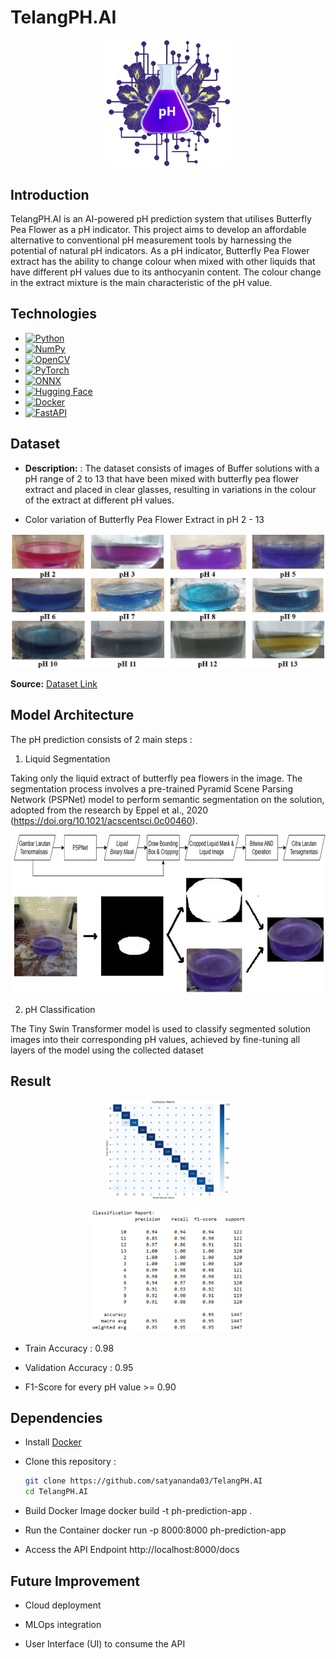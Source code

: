 # TelangPH.AI
<p align="center">
  <img src="./img/logo.png" alt="Logo" width="200"/>
</p>

## Introduction

TelangPH.AI is an AI-powered pH prediction system that utilises Butterfly Pea Flower as a pH indicator. This project aims to develop an affordable alternative to conventional pH measurement tools by harnessing the potential of natural pH indicators. As a pH indicator, Butterfly Pea Flower extract has the ability to change colour when mixed with other liquids that have different pH values due to its anthocyanin content. The colour change in the extract mixture is the main characteristic of the pH value.

## Technologies

- [![Python](https://img.shields.io/badge/Python-%2314354C.svg?style=flat&logo=python&logoColor=white)](https://www.python.org/)
- [![NumPy](https://img.shields.io/badge/NumPy-%23013243.svg?style=flat&logo=numpy&logoColor=white)](https://numpy.org/)
- [![OpenCV](https://img.shields.io/badge/OpenCV-%235C3EE8.svg?style=flat&logo=opencv&logoColor=white)](https://opencv.org/)
- [![PyTorch](https://img.shields.io/badge/PyTorch-%23EE4C2C.svg?style=flat&logo=pytorch&logoColor=white)](https://pytorch.org/)
- [![ONNX](https://img.shields.io/badge/ONNX-%23F7931E.svg?style=flat&logo=onnx&logoColor=white)](https://onnx.ai/)
- [![Hugging Face](https://img.shields.io/badge/Hugging%20Face-%23FFD21E.svg?style=flat&logo=huggingface&logoColor=black)](https://huggingface.co/)
- [![Docker](https://img.shields.io/badge/Docker-%232496ED.svg?style=flat&logo=docker&logoColor=white)](https://www.docker.com/)
- [![FastAPI](https://img.shields.io/badge/FastAPI-%23009688.svg?style=flat&logo=fastapi&logoColor=white)](https://fastapi.tiangolo.com/)

## Dataset

- **Description:** : The dataset consists of images of Buffer solutions with a pH range of 2 to 13 that have been mixed with butterfly pea flower extract and placed in clear glasses, resulting in variations in the colour of the extract at different pH values.

- Color variation of Butterfly Pea Flower Extract in pH 2 - 13 

![Dataset](./img/dataset.jpg)

**Source:** [Dataset Link](https://drive.google.com/drive/folders/1AEW6-xGKV9tvNPNj_pVaIWmhBnf2tzi3?usp=sharing)

## Model Architecture
The pH prediction consists of 2 main steps :
1. Liquid Segmentation

Taking only the liquid extract of butterfly pea flowers in the image. The segmentation process involves a pre-trained Pyramid Scene Parsing Network (PSPNet) model to perform semantic segmentation on the solution, adopted from the research by Eppel et al., 2020 (https://doi.org/10.1021/acscentsci.0c00460).

![Segmentation](./img/segmentation.jpg)

2. pH Classification

The Tiny Swin Transformer model is used to classify segmented solution images into their corresponding pH values, achieved by fine-tuning all layers of the model using the collected dataset

## Result
<p align="center">
  <img src="./img/confusion_matrix.png" alt="Logo" width="200"/>
</p>
<p align="center">
  <img src="./img/classification_report.png" alt="Logo" width="250"/>
</p>

- Train Accuracy : 0.98

- Validation Accuracy : 0.95

- F1-Score for every pH value >= 0.90

## Dependencies

- Install [Docker](https://docs.docker.com/get-docker/)

- Clone this repository :
  ```bash
  git clone https://github.com/satyananda03/TelangPH.AI
  cd TelangPH.AI

- Build Docker Image
docker build -t ph-prediction-app .

- Run the Container
docker run -p 8000:8000 ph-prediction-app

- Access the API Endpoint 
http://localhost:8000/docs

## Future Improvement 

- Cloud deployment

- MLOps integration

- User Interface (UI) to consume the API